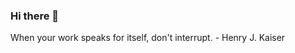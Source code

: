 ### Hi there 👋

<!--
**ShoaibMirzax/ShoaibMirzax** is a ✨ _special_ ✨ repository because its `README.md` (this file) appears on your GitHub profile.
![ShoaibMirza github httpsgithub comShoaibMirzax MuhammadShoaibMirza](https://github.com/ShoaibMirzax/ShoaibMirzax/assets/76097295/91310313-3e2e-4e7c-a09b-4f41c6d862ef)
![MuhammadShoaibMirza shoaibmirza httpswww linkedin cominshoaibmirzaa linkedin Shoaib Mirzaa](https://github.com/ShoaibMirzax/ShoaibMirzax/assets/76097295/af34e698-d8b2-490b-9724-24c0da432483)
# Shoaib Mirza

## About Me

I'm Shoaib Mirza, a passionate Full Stack Web Developer with a strong background in creating and maintaining web applications. I enjoy solving complex problems and turning ideas into functional and user-friendly web solutions.

## Contact Information 💬

- Email: shoaibmirzacs@gmail.com
- LinkedIn: [LinkedIn Profile](https://www.linkedin.com/in/shoaibmirzaa/)
- GitHub: [GitHub Profile](https://github.com/ShoaibMirzax)

## Projects

Here are some of the projects I've worked on:

1. [E-commerce Website](Link to Project 1): Developed a fully functional e-commerce website with user authentication, product listings, and payment processing.

2. [Computer Lab FYP Project](Link to Project 2): Built a task management application using React and Node.js, allowing users to create, update, and delete tasks.

3. [Portfolio Website](Link to Project 3): Designed and developed my personal portfolio website to showcase my projects and skills.

## Skills

My key skills include:

- Programming Languages: JavaScript, Python, Java
- Frontend Technologies: HTML, CSS, React, Redux
- Backend Technologies: Node.js, Express, Django
- Database Management: MongoDB, MySQL
- Version Control: Git
- Web Development Tools: Visual Studio Code, Sublime Text
- Deployment: Heroku, Netlify, AWS

## Contributions

I've actively contributed to various open-source projects, including bug fixes and feature enhancements.

## Education

- Bachelor of Science in Computer Science, University Of Gujrat, 2023 🔭
- Full Stack Web Development Certification, Online Coding Bootcamp, Coursera, 2022

## Interests

Outside of coding, I enjoy hiking, photography, and exploring new cuisines.

## Fun Facts

- **Drawing Enthusiast**: I love to spend my free time sketching and creating digital art. 😄
- **Lifelong Learner**: I'm constantly exploring new topics and enjoy learning about different cultures, languages, and technology trends.
- **Outdoor Adventurer**: I enjoy hiking and exploring the great outdoors whenever I get the chance.


## How to Reach Me

Feel free to reach out to me through email or connect with me on LinkedIn for collaboration and networking opportunities. 💬

Here are some ideas to get you started:

- 🔭 I’m currently working on Dev.
- 🌱 I’m currently learning MERN Stack
- 😄 Pronouns: He/His
-->

When your work speaks for itself, don't interrupt. - Henry J. Kaiser
